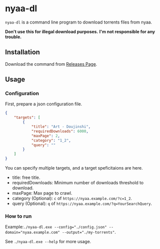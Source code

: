 # nyaa-dl

`nyaa-dl` is a command line program to download torrents files from nyaa.

**Don't use this for illegal download purposes.**
**I'm not responsible for any trouble.**

## Installation

Download the command from [Releases Page](https://github.com/JohnRabin2357/nyaa-dl/releases).


## Usage

### Configuration

First, prepare a json configuration file.

```config.json
{
    "targets": [
        {
            "title": "Art - Doujinshi",
            "requiredDownloads": 6000,
            "maxPage": 2,
            "category": "1_2",
            "query": ""
        }
    ]
}
```

You can specify multiple targets, and a target speficitaions are here.

- title: free title.
- requiredDownloads: Minimum number of downloads threshold to download.
- maxPage: Max page to crawl.
- category (Optional): `c` of `https://nyaa.example.com/?c=1_2`.
- query (Optional): `q` of `https://nyaa.example.com/?q=YourSearchQuery`.

### How to run

Example:`./nyaa-dl.exe --config="./config.json" --domain="nyaa.example.com" --output="./my-torrents"`.

See `./nyaa-dl.exe --help` for more usage.

